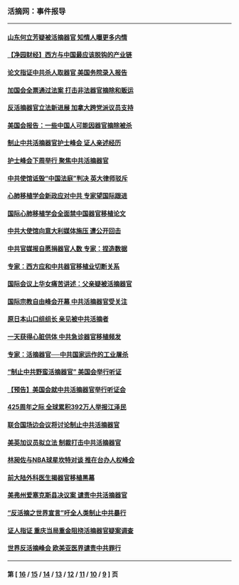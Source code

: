 ### 活摘网：事件报导
---
#### [山东何立芳疑被活摘器官 知情人曝更多内情](../../pages/nf5877/n14047530.md?10090430) 
#### [【净园财经】西方与中国最应该脱钩的产业链](../../pages/nf5877/n14016113.md?10090430) 
#### [论文指证中共杀人取器官 美国务院录入报告](../../pages/nf5877/n13999890.md?10090430) 
#### [加国会全票通过法案 打击非法器官摘除和贩运](../../pages/nf5877/n13884924.md?10090430) 
#### [反活摘器官立法新进展 加拿大跨党派议员支持](../../pages/nf5877/n13876061.md?10090430) 
#### [美国会报告：一些中国人可能因器官摘除被杀](../../pages/nf5877/n13867964.md?10090430) 
#### [制止中共活摘器官护士峰会 证人亲述经历](../../pages/nf5877/n13859007.md?10090430) 
#### [护士峰会下周举行 聚焦中共活摘器官](../../pages/nf5877/n13855418.md?10090430) 
#### [中共使馆诋毁“中国法庭”判决 英大律师驳斥](../../pages/nf5877/n13833945.md?10090430) 
#### [心肺移植学会新政应对中共 专家望国际跟进](../../pages/nf5877/n13829043.md?10090430) 
#### [国际心肺移植学会全面禁中国器官移植论文](../../pages/nf5877/n13827785.md?10090430) 
#### [中共大使馆向意大利媒体施压 遭公开回击](../../pages/nf5877/n13826038.md?10090430) 
#### [中共官媒报自愿捐器官人数 专家：捏造数据](../../pages/nf5877/n13814130.md?10090430) 
#### [专家：西方应和中共器官移植业切断关系](../../pages/nf5877/n13772828.md?10090430) 
#### [国际会议上华女痛苦讲述：父亲疑被活摘器官](../../pages/nf5877/n13771583.md?10090430) 
#### [国际宗教自由峰会开幕 中共活摘器官受关注](../../pages/nf5877/n13769995.md?10090430) 
#### [原日本山口组组长 亲见被中共活摘者](../../pages/nf5877/n13767360.md?10090430) 
#### [一天获得心脏供体 中共急诊器官移植频发](../../pages/nf5877/n13764689.md?10090430) 
#### [专家：活摘器官──中共国家运作的工业屠杀](../../pages/nf5877/n13761178.md?10090430) 
#### [“制止中共野蛮活摘器官” 美国会举行听证](../../pages/nf5877/n13735831.md?10090430) 
#### [【预告】美国会就中共活摘器官举行听证会](../../pages/nf5877/n13732843.md?10090430) 
#### [425周年之际 全球累积392万人举报江泽民](../../pages/nf5877/n13719232.md?10090430) 
#### [联合国场边会议将讨论制止中共活摘器官](../../pages/nf5877/n13656361.md?10090430) 
#### [美英加议员拟立法 制裁打击中共活摘器官](../../pages/nf5877/n13430251.md?10090430) 
#### [林昶佐与NBA球星坎特对谈 推在台办人权峰会](../../pages/nf5877/n13414467.md?10090430) 
#### [前大陆外科医生揭器官移植黑幕](../../pages/nf5877/n13401416.md?10090430) 
#### [美弗州爱塞克斯县决议案 谴责中共活摘器官](../../pages/nf5877/n13320919.md?10090430) 
#### [“反活摘之世界宣言”吁全人类制止中共暴行](../../pages/nf5877/n13259730.md?10090430) 
#### [证人指证 重庆当局重金阻挠活摘器官疑案调查](../../pages/nf5877/n13259127.md?10090430) 
#### [世界反活摘峰会 欧美亚医界谴责中共罪行](../../pages/nf5877/n13253550.md?10090430) 

---
#### 第 [ [16](./16.md?10090430) / [15](./15.md?10090430) / [14](./14.md?10090430) / [13](./13.md?10090430) / [12](./12.md?10090430) / [11](./11.md?10090430) / [10](./10.md?10090430) / [9](./9.md?10090430) ] 页
